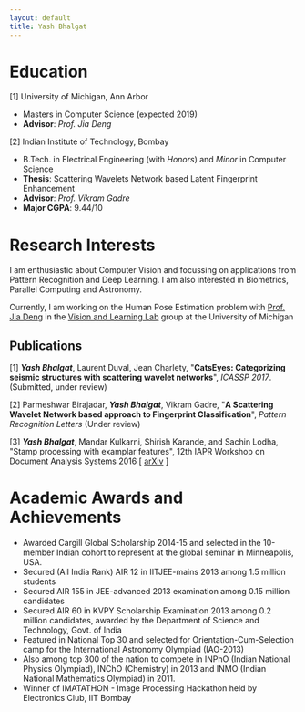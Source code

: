 ```yaml
---
layout: default
title: Yash Bhalgat
---
```


# **Education**
[1] University of Michigan, Ann Arbor
  - Masters in Computer Science (expected 2019)
  - **Advisor**: *Prof. Jia Deng*

[2] Indian Institute of Technology, Bombay
  - B.Tech. in Electrical Engineering (with *Honors*) and *Minor* in Computer Science
  - **Thesis**: Scattering Wavelets Network based Latent Fingerprint Enhancement
  - **Advisor**: *Prof. Vikram Gadre*
  - **Major CGPA**: 9.44/10

# **Research Interests**

I am enthusiastic about Computer Vision and focussing on applications from Pattern Recognition and Deep Learning. I am also interested in Biometrics, Parallel Computing and Astronomy.

Currently, I am working on the Human Pose Estimation problem with [Prof. Jia Deng](http://web.eecs.umich.edu/~jiadeng/) in the [Vision and Learning Lab](https://vl-lab.eecs.umich.edu/) group at the University of Michigan

## Publications
[1] ***Yash Bhalgat***, Laurent Duval, Jean Charlety, "**CatsEyes: Categorizing seismic structures with scattering wavelet networks**", *ICASSP 2017*. (Submitted, under review)

[2] Parmeshwar Birajadar, ***Yash Bhalgat***, Vikram Gadre, "**A Scattering Wavelet Network based approach to Fingerprint Classification**", *Pattern Recognition Letters* (Under review)

[3] ***Yash Bhalgat***, Mandar Kulkarni, Shirish Karande, and Sachin Lodha, "Stamp processing with examplar features", 12th IAPR Workshop on Document Analysis Systems 2016 [ [arXiv](https://arxiv.org/abs/1609.05001) ]

# **Academic Awards and Achievements**
  * Awarded Cargill Global Scholarship 2014-15 and selected in the 10-member Indian cohort to represent at the global seminar in Minneapolis, USA.
  * Secured (All India Rank) AIR 12 in IITJEE-mains 2013 among 1.5 million students
  * Secured AIR 155 in JEE-advanced 2013 examination among 0.15 million candidates
  * Secured AIR 60 in KVPY Scholarship Examination 2013 among 0.2 million candidates, awarded by the Department of Science and Technology, Govt. of India
  * Featured in National Top 30 and selected for Orientation-Cum-Selection camp for the International Astronomy Olympiad (IAO-2013)
  * Also among top 300 of the nation to compete in INPhO (Indian National Physics Olympiad), INChO (Chemistry) in 2013 and INMO (Indian National Mathematics Olympiad) in 2011.
  * Winner of IMATATHON - Image Processing Hackathon held by Electronics Club, IIT Bombay

